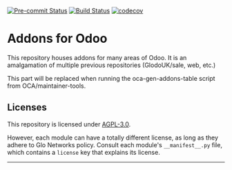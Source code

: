 
<!-- /!\ Non OCA Context : Set here the badge of your runbot / runboat instance. -->
[![Pre-commit Status](https://github.com/GlodoUK/odoo-addons/actions/workflows/pre-commit.yml/badge.svg?branch=13.0)](https://github.com/GlodoUK/odoo-addons/actions/workflows/pre-commit.yml?query=branch%3A13.0)
[![Build Status](https://github.com/GlodoUK/odoo-addons/actions/workflows/test.yml/badge.svg?branch=13.0)](https://github.com/GlodoUK/odoo-addons/actions/workflows/test.yml?query=branch%3A13.0)
[![codecov](https://codecov.io/gh/GlodoUK/odoo-addons/branch/13.0/graph/badge.svg)](https://codecov.io/gh/GlodoUK/odoo-addons)
<!-- /!\ Non OCA Context : Set here the badge of your translation instance. -->

<!-- /!\ do not modify above this line -->

# Addons for Odoo

This repository houses addons for many areas of Odoo. It is an amalgamation of multiple previous repositories (GlodoUK/sale, web, etc.)

<!-- /!\ do not modify below this line -->

<!-- prettier-ignore-start -->

[//]: # (addons)

This part will be replaced when running the oca-gen-addons-table script from OCA/maintainer-tools.

[//]: # (end addons)

<!-- prettier-ignore-end -->

## Licenses

This repository is licensed under [AGPL-3.0](LICENSE).

However, each module can have a totally different license, as long as they adhere to Glo Networks
policy. Consult each module's `__manifest__.py` file, which contains a `license` key
that explains its license.

----
<!-- /!\ Non OCA Context : Set here the full description of your organization. -->

